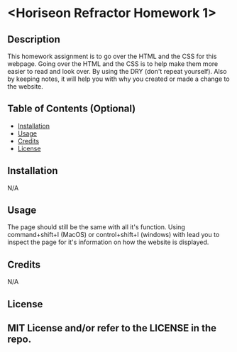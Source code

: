 # <Horiseon Refractor Homework 1>

## Description

This homework assignment is to go over the HTML and the CSS for this webpage. 
Going over the HTML and the CSS is to help make them more easier to read and look over. By using the DRY (don't repeat yourself). Also by keeping notes, it will help you with why you created or made a change to the website.

## Table of Contents (Optional)

- [Installation](#installation)
- [Usage](#usage)
- [Credits](#credits)
- [License](#license)

## Installation

N/A

## Usage

The page should still be the same with all it's function. Using command+shift+I (MacOS) or control+shift+I (windows) with lead you to inspect the page for
it's information on how the website is displayed.

## Credits

N/A

## License

MIT License and/or refer to the LICENSE in the repo.
---
